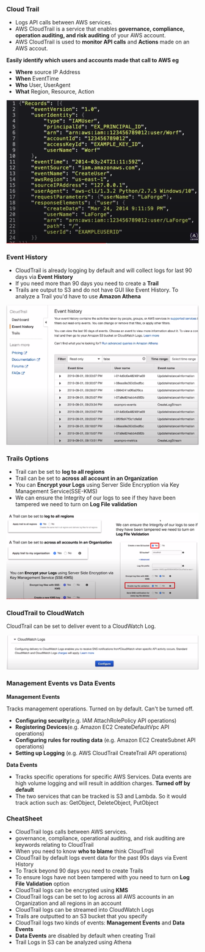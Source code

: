 ### Cloud Trail

* Logs API calls between AWS services.
* AWS CloudTrail is a service that enables **governance, compliance, operation auditing, and risk auditing** of your AWS account.
* AWS CloudTrail is used to **monitor API calls** and **Actions** made on an AWS accout.

**Easily identify which users and accounts made that call to AWS eg**

* **Where** source IP Address
* **When** EventTime
* **Who** User, UserAgent
* **What** Region, Resource, Action

<img src="../images/cloud-trail/cloud-trail-intro.png" alt="cloud trail intro">

### Event History

* CloudTrail is already logging by default and will collect logs for last 90 days via **Event History**
* If you need more than 90 days you need to create a **Trail**
* Trails are output to S3 and do not have GUI like Event History. To analyze a Trail you'd have to use **Amazon Athena**

<img src="../images/cloud-trail/event-history.png" alt="event history">

### Trails Options

* Trail can be set to **log to all regions**
* Trail can be set to **across all account in an Organization**
* You can **Encrypt your Logs** using Server Side Encryption via Key Management Service(SSE-KMS)
* We can ensure the Integrity of our logs to see if they have been tampered we need to turn on **Log File validation**

<img src="../images/cloud-trail/cloud-trail-options.png" alt="">

### CloudTrail to CloudWatch

CloudTrail can be set to deliver event to a CloudWatch Log.

<img src="../images/cloud-trail/cloud-trail-to-watch.png" alt="cloud trail to cloud watch">

### Management Events vs Data Events

**Management Events**

Tracks management operations. Turned on by default. Can't be turned off.

* **Configuring security**(e.g. IAM AttachRolePolicy API operations)
* **Registering Devices**(e.g. Amazon EC2 CreateDefaultVpc API operations)
* **Configuring rules for routing data** (e.g. Amazon EC2 CreateSubnet API operations)
* **Setting up Logging** (e.g. AWS CloudTrail CreateTrail API operations)

**Data Events**

* Tracks specific operations for specific AWS Services. Data events are high volume logging and will result in addition charges. **Turned off by default**
* The two services that can be tracked is S3 and Lambda. So it would track action such as: GetObject, DeleteObject, PutObject

<Follow Along>

### CheatSheet
* CloudTrail logs calls between AWS services.
* governance, compliance, operational auditing, and risk auditing are keywords relating to CloudTrail
* When you need to know **who to blame** think CloudTrail
* CloudTrail by default logs event data for the past 90s days via Event History
* To Track beyond 90 days you need to create Trails
* To ensure logs have not been tampered with you need to turn on **Log File Validation** option
* CloudTrail logs can be encrypted using **KMS**
* CloudTrail logs can be set to log across all AWS accounts in an Organization and all regions in an account
* CloudTrail logs can be streamed into CloudWatch Logs
* Trails are outputted to an S3 bucket that you specify
* CloudTrail logs two kinds of events: **Management Events** and **Data Events**
* **Data Events** are disabled by default when creating Trail
* Trail Logs in S3 can be analyzed using Athena